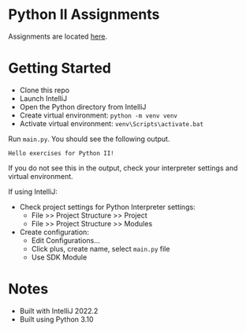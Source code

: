 # Python II Assignments
Assignments are located [here](Assignments.md).

# Getting Started
- Clone this repo
- Launch IntelliJ
- Open the Python directory from IntelliJ
- Create virtual environment: `python -m venv venv`
- Activate virtual environment: `venv\Scripts\activate.bat`

Run `main.py`. You should see the following output.

    Hello exercises for Python II!
If you do not see this in the output, check your interpreter settings and virtual environment.

If using IntelliJ:
- Check project settings for Python Interpreter settings:
    - File >> Project Structure >> Project
    - File >> Project Structure >> Modules
- Create configuration:
    - Edit Configurations...
    - Click plus, create name, select `main.py` file
    - Use SDK Module

# Notes
- Built with IntelliJ 2022.2
- Built using Python 3.10
